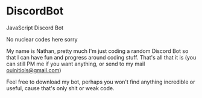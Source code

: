# DiscordBot
JavaScript Discord Bot

No nuclear codes here sorry



My name is Nathan, pretty much I'm just coding a random Discord Bot so that I can have fun and progress around coding stuff.
That's all that it is (you can still PM me if you want anything, or send to my mail ouinitiols@gmail.com)

Feel free to download my bot, perhaps you won't find anything incredible or useful, cause that's only shit or weak code.
